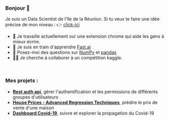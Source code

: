 ### Bonjour 👋
Je suis un Data Scientist de l'île de la Réunion. Si tu veux te faire une idée précise de mon niveau : 👉 [click-ici](https://github.com/axelearning/my-learning-path)
- 🔭 Je travaille actuellement sur une extension chrome qui aide les gens à mieux écrire.
- 🌱 Je suis en train d'apprendre [Fast.ai](https://course.fast.ai/#How-do-I-get-started?)
- 💬 Posez-moi des questions sur [NumPy](https://numpy.org/) et [pandas](https://pandas.pydata.org/)
- 👨‍💻 Je cherche à collaborer à un compétition kaggle.
<br>

### Mes projets :
- **[Rest auth api]()**, gèrer l'authentification et les permissions de différents groupes d'utilisateurs 
- **[House Prices - Advanced Regression Techniques]()**, prédire le prix de vente d'une maison
- **[Dashboard Covid-19]()**, suivre et explorer la propagation du Covid-19 
<!-- 
### Hi there 👋
I am a data scientist from Reunion Island 

- 🔭 I am currently working on a chrome extension that helps people write better  
- 🌱 I’m learning [Fast.ai](https://course.fast.ai/#How-do-I-get-started?)
- 💬 Ask me about [NumPy](https://numpy.org/) and [pandas](https://pandas.pydata.org/)
- 🧑‍💻 I’m looking to collaborate on a kaggle competition  -->


